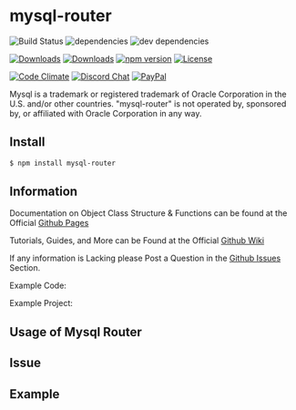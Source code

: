 # mysql-router

![Build Status](https://img.shields.io/travis/Bioblaze/mysql-router.svg)
![dependencies](https://img.shields.io/david/Bioblaze/mysql-router.svg)
![dev dependencies](https://img.shields.io/david/dev/Bioblaze/mysql-router.svg)

[![Downloads](https://img.shields.io/npm/dm/mysql-router.svg)](https://www.npmjs.com/package/mysql-router)
[![Downloads](https://img.shields.io/npm/dt/mysql-router.svg)](https://www.npmjs.com/package/mysql-router)
[![npm version](https://img.shields.io/npm/v/mysql-router.svg)](https://www.npmjs.com/package/mysql-router)
[![License](https://img.shields.io/npm/l/mysql-router.svg)](https://github.com/Bioblaze/mysql-router/blob/master/LICENSE)

[![Code Climate](https://codeclimate.com/github/Bioblaze/mysql-router/badges/gpa.svg)](https://codeclimate.com/github/Bioblaze/mysql-router)
[![Discord Chat](https://img.shields.io/discord/165374225320771586.svg)](https://discord.gg/T8uVhzU)
[![PayPal](https://img.shields.io/badge/paypal-donate-yellow.svg)](https://paypal.me/BioblazePayne)  

Mysql is a trademark or registered trademark of Oracle Corporation in the U.S. and/or other countries. "mysql-router" is not operated by, sponsored by, or affiliated with Oracle Corporation in any way.

## Install
```bash
$ npm install mysql-router
```

## Information

Documentation on Object Class Structure & Functions can be found at the Official [Github Pages](https://bioblaze.github.io/mysql-router/)

Tutorials, Guides, and More can be Found at the Official [Github Wiki](https://github.com/Bioblaze/mysql-router/wiki)

If any information is Lacking please Post a Question in the [Github Issues](https://github.com/Bioblaze/mysql-router/issues) Section.

Example Code: <TBA>

Example Project: <In Development>

## Usage of Mysql Router

## Issue

## Example
